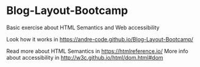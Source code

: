 # Blog-Layout-Bootcamp
Basic exercise about HTML Semantics and Web accessibility

Look how it works in  https://andre-code.github.io/Blog-Layout-Bootcamp/

Read more about HTML Semantics in https://htmlreference.io/
More info about accessibility in http://w3c.github.io/html/dom.html#dom

